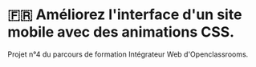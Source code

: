 # 🇫🇷 Améliorez l'interface d'un site mobile avec des animations CSS.
Projet n°4 du parcours de formation Intégrateur Web d'Openclassrooms.
